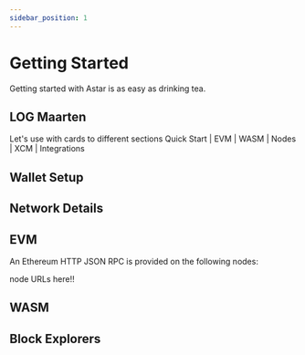 ```yaml
---
sidebar_position: 1
---
```


# Getting Started

Getting started with Astar is as easy as drinking tea.

## LOG Maarten

Let's use with cards to different sections
Quick Start | EVM | WASM | Nodes | XCM | Integrations

## Wallet Setup

## Network Details

## EVM

An Ethereum HTTP JSON RPC is provided on the following nodes:

node URLs here!!

## WASM

## Block Explorers
